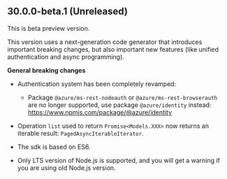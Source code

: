 ## 30.0.0-beta.1 (Unreleased)

This is beta preview version.

This version uses a next-generation code generator that introduces important breaking changes, but also important new features (like unified authentication and async programming).

**General breaking changes**

- Authentication system has been completely revamped:

  - Package `@azure/ms-rest-nodeauth` or `@azure/ms-rest-browserauth` are no longer supported, use package `@azure/identity` instead: https://www.npmjs.com/package/@azure/identity

- Operation `list` used to return `Promise<Models.XXX>` now returns an iterable result: `PagedAsyncIterableIterator`.
- The sdk is based on ES6.
- Only LTS version of Node.js is supported, and you will get a warning if you are using old Node.js version.
